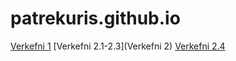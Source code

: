 # patrekuris.github.io
[Verkefni 1](docs)
[Verkefni 2.1-2.3](Verkefni 2)
[Verkefni 2.4](verkefni-24-nemar)
